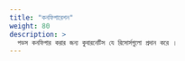 ```yaml
---
title: "কনফিগারেশন"
weight: 80
description: >
  পডস কনফিগার করার জন্য কুবারনেটিস যে রিসোর্সগুলো প্রদান করে ।
---
```

